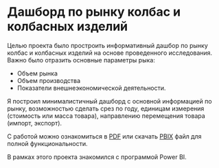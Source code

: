 # Дашборд по рынку колбас и колбасных изделий

Целью проекта было простроить информативный дашбор по рынку колбас и колбасных изделий на основе проведенного исследования. Важно было отразить основные параметры рыка:  
* Объем рынка  
* Объем производства  
* Показатели внешнеэкономической деятельности.  

Я построил минималистичный дашборд с основной информацией по рынку, возможностью сделать срез по году, единицам измерения (стоимость или масса товара), направлению перемещения товара (импорт, экспорт).  

С работой можно ознакомиться в [PDF](https://github.com/sirvoewodin/portfolio/blob/main/dashboard-sausage/dashboard-sausage.pdf) или скачать [PBIX](https://github.com/sirvoewodin/portfolio/blob/main/dashboard-sausage/dashboard-sausage.pbix) файл для полной функциональности. 

В рамках этого проекта знакомился с программой Power BI. 
